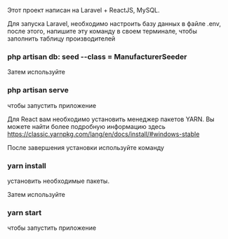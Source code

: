 Этот проект написан на Laravel + ReactJS, MySQL.

Для запуска Laravel, необходимо настроить базу данных в файле .env,
после этого, напишите эту команду в своем терминале, чтобы заполнить таблицу производителей
### php artisan db: seed --class = ManufacturerSeeder

Затем используйте
### php artisan serve
чтобы запустить приложение


Для React вам необходимо установить менеджер пакетов YARN.
Вы можете найти более подробную информацию здесь
https://classic.yarnpkg.com/lang/en/docs/install/#windows-stable

После завершения установки используйте команду
### yarn install 
установить необходимые пакеты.

Затем используйте
### yarn start
чтобы запустить приложение
